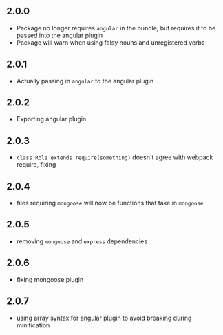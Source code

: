 ## 2.0.0
- Package no longer requires `angular` in the bundle, but requires it to be passed into the angular plugin
- Package will warn when using falsy nouns and unregistered verbs

## 2.0.1
- Actually passing in `angular` to the angular plugin

## 2.0.2
- Exporting angular plugin

## 2.0.3
- `class Role extends require(something)` doesn't agree with webpack require, fixing

## 2.0.4
- files requiring `mongoose` will now be functions that take in `mongoose`

## 2.0.5
- removing `mongoose` and `express` dependencies

## 2.0.6
- fixing mongoose plugin

## 2.0.7
- using array syntax for angular plugin to avoid breaking during minification
